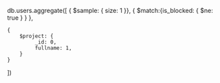 db.users.aggregate([
{ $sample: { size: 1 }},
   {
        $match:{is_blocked: { $ne: true } } 
    },

    {
        $project: {
             _id: 0, 
             fullname: 1,
        }
    }
])